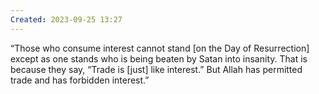 ```yaml
---
Created: 2023-09-25 13:27
---
```

“Those who consume interest cannot stand [on the Day of Resurrection] except as one stands who is being beaten by Satan into insanity. That is because they say, “Trade is [just] like interest.” But Allah has permitted trade and has forbidden interest.”

